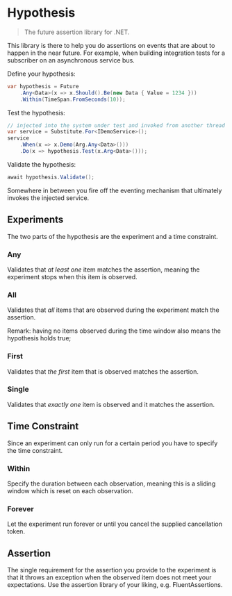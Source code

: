 # Hypothesis

> The future assertion library for .NET.

This library is there to help you do assertions on events that are about to happen in the near future.
For example, when building integration tests for a subscriber on an asynchronous service bus.

Define your hypothesis:

```c#
var hypothesis = Future
    .Any<Data>(x => x.Should().Be(new Data { Value = 1234 }))
    .Within(TimeSpan.FromSeconds(10));
```

Test the hypothesis:

```c#
// injected into the system under test and invoked from another thread
var service = Substitute.For<IDemoService>();
service
    .When(x => x.Demo(Arg.Any<Data>()))
    .Do(x => hypothesis.Test(x.Arg<Data>()));
```

Validate the hypothesis:

```c#
await hypothesis.Validate();
```

Somewhere in between you fire off the eventing mechanism that ultimately invokes the injected service.

## Experiments

The two parts of the hypothesis are the experiment and a time constraint.

### Any

Validates that _at least one_ item matches the assertion, meaning the experiment stops when this item is observed.

### All

Validates that _all_ items that are observed during the experiment match the assertion.

Remark: having no items observed during the time window also means the hypothesis holds true;

### First

Validates that _the first_ item that is observed matches the assertion.

### Single

Validates that _exactly one_ item is observed and it matches the assertion.

## Time Constraint

Since an experiment can only run for a certain period you have to specify the time constraint.

### Within

Specify the duration between each observation, meaning this is a sliding window which is reset on each observation.

### Forever

Let the experiment run forever or until you cancel the supplied cancellation token.

## Assertion

The single requirement for the assertion you provide to the experiment is that it throws an exception when the observed item does not meet your expectations. 
Use the assertion library of your liking, e.g. FluentAssertions.